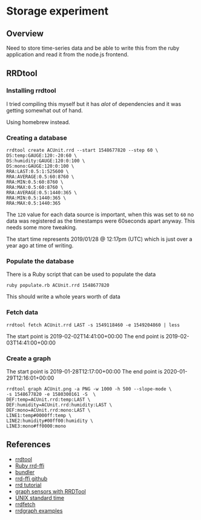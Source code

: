 # Storage experiment

## Overview

Need to store time-series data and be able to write this from the ruby 
application and read it from the node.js frontend.

## RRDtool

### Installing rrdtool

I tried compiling this myself but it has *alot* of dependencies and it was
getting somewhat out of hand.

Using homebrew instead.


### Creating a database

``` 
rrdtool create ACUnit.rrd --start 1548677820 --step 60 \
DS:temp:GAUGE:120:-20:60 \
DS:humidity:GAUGE:120:0:100 \
DS:mono:GAUGE:120:0:100 \
RRA:LAST:0.5:1:525600 \
RRA:AVERAGE:0.5:60:8760 \
RRA:MIN:0.5:60:8760 \
RRA:MAX:0.5:60:8760 \
RRA:AVERAGE:0.5:1440:365 \
RRA:MIN:0.5:1440:365 \
RRA:MAX:0.5:1440:365 
```

The `120` value for each data source is important, when this was set to `60` 
no data was registered as the timestamps were 60seconds apart anyway.  This needs
some more tweaking.

The start time represents 2019/01/28 @ 12:17pm (UTC) which is just over a year
ago at time of writing.

### Populate the database

There is a Ruby script that can be used to populate the data 

``` 
ruby populate.rb ACUnit.rrd 1548677820
```

This should write a whole years worth of data


### Fetch data

``` 
rrdtool fetch ACUnit.rrd LAST -s 1549118460 -e 1549204860 | less
```

The start point is 2019-02-02T14:41:00+00:00
The end point is 2019-02-03T14:41:00+00:00


### Create a graph

The start point is 2019-01-28T12:17:00+00:00
The end point is 2020-01-29T12:16:01+00:00

```
rrdtool graph ACUnit.png -a PNG -w 1000 -h 500 --slope-mode \
-s 1548677820 -e 1580300161 -S  \
DEF:temp=ACUnit.rrd:temp:LAST \
DEF:humidity=ACUnit.rrd:humidity:LAST \
DEF:mono=ACUnit.rrd:mono:LAST \
LINE1:temp#0000ff:temp \
LINE2:humidity#00ff00:humidity \
LINE3:mono#ff0000:mono
```



## References

* [rrdtool](https://oss.oetiker.ch/rrdtool/)
* [Ruby rrd-ffi](https://rubygems.org/gems/rrd-ffi/versions/0.2.14)
* [bundler](https://bundler.io/v2.0/guides/bundler_setup.html)
* [rrd-ffi github](https://github.com/morellon/rrd-ffi/blob/master/lib/rrd/wrapper.rb)
* [rrd tutorial](https://oss.oetiker.ch/rrdtool/tut/rrdtutorial.en.html)
* [graph sensors with RRDTool](https://michael.bouvy.net/blog/en/2013/04/28/graph-data-rrdtool-sensors-arduino/)
* [UNIX standard time](https://www.unixtimestamp.com/index.php)
* [rrdfetch](https://oss.oetiker.ch/rrdtool/doc/rrdfetch.en.html)
* [rrdgraph examples](https://oss.oetiker.ch/rrdtool/doc/rrdgraph_examples.en.html)




